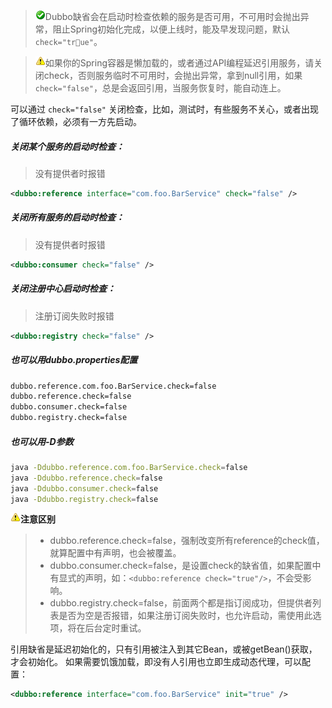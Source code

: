 > ![warning](../sources/images/check.gif)Dubbo缺省会在启动时检查依赖的服务是否可用，不可用时会抛出异常，阻止Spring初始化完成，以便上线时，能及早发现问题，默认 `check="true"`。  

> ![warning](../sources/images/warning-3.gif)如果你的Spring容器是懒加载的，或者通过API编程延迟引用服务，请关闭check，否则服务临时不可用时，会抛出异常，拿到null引用，如果 `check="false"`，总是会返回引用，当服务恢复时，能自动连上。

可以通过 `check="false"` 关闭检查，比如，测试时，有些服务不关心，或者出现了循环依赖，必须有一方先启动。

##### 关闭某个服务的启动时检查：
> 没有提供者时报错

```xml
<dubbo:reference interface="com.foo.BarService" check="false" />
```

##### 关闭所有服务的启动时检查：
> 没有提供者时报错

```xml
<dubbo:consumer check="false" />
```

##### 关闭注册中心启动时检查：
> 注册订阅失败时报错

```xml
<dubbo:registry check="false" />
```

##### 也可以用dubbo.properties配置

```sh
dubbo.reference.com.foo.BarService.check=false
dubbo.reference.check=false
dubbo.consumer.check=false
dubbo.registry.check=false
```

##### 也可以用-D参数

```sh
java -Ddubbo.reference.com.foo.BarService.check=false
java -Ddubbo.reference.check=false
java -Ddubbo.consumer.check=false 
java -Ddubbo.registry.check=false
```

**![warning](../sources/images/warning-3.gif)注意区别**

> * dubbo.reference.check=false，强制改变所有reference的check值，就算配置中有声明，也会被覆盖。
> * dubbo.consumer.check=false，是设置check的缺省值，如果配置中有显式的声明，如：`<dubbo:reference check="true"/>`，不会受影响。
> * dubbo.registry.check=false，前面两个都是指订阅成功，但提供者列表是否为空是否报错，如果注册订阅失败时，也允许启动，需使用此选项，将在后台定时重试。

引用缺省是延迟初始化的，只有引用被注入到其它Bean，或被getBean()获取，才会初始化。
如果需要饥饿加载，即没有人引用也立即生成动态代理，可以配置：

```xml
<dubbo:reference interface="com.foo.BarService" init="true" />
```